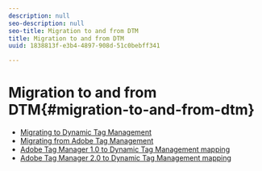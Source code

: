 ```yaml
---
description: null
seo-description: null
seo-title: Migration to and from DTM
title: Migration to and from DTM
uuid: 1838813f-e3b4-4897-908d-51c0bebff341

---
```


# Migration to and from DTM{#migration-to-and-from-dtm}

+ [Migrating to Dynamic Tag Management](migration.md)
+ [Migrating from Adobe Tag Management](atm-migration.md)
+ [Adobe Tag Manager 1.0 to Dynamic Tag Management mapping](atm1-migrate-map.md)
+ [Adobe Tag Manager 2.0 to Dynamic Tag Management mapping](atm2-migrate-map.md)
